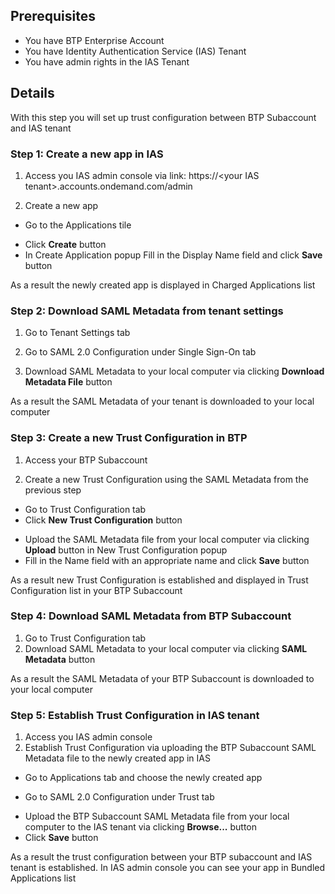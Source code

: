 ## Prerequisites

- You have BTP Enterprise Account
- You have Identity Authentication Service (IAS) Tenant
- You have admin rights in the IAS Tenant

## Details

With this step you will set up trust configuration between BTP Subaccount and IAS tenant

### Step 1: Create a new app in IAS

1. Access you IAS admin console via link: https://\<your IAS tenant\>.accounts.ondemand.com/admin

2. Create a new app

- Go to the Applications tile

<!-- image -->

- Click **Create** button
- In Create Application popup Fill in the Display Name field and click **Save** button

<!-- image -->

As a result the newly created app is displayed in Charged Applications list

<!-- image -->

### Step 2: Download SAML Metadata from tenant settings

1. Go to Tenant Settings tab

<!-- image -->

2. Go to SAML 2.0 Configuration under Single Sign-On tab

3. Download SAML Metadata to your local computer via clicking **Download Metadata File** button

<!-- image -->

As a result the SAML Metadata of your tenant is downloaded to your local computer

### Step 3: Create a new Trust Configuration in BTP

1. Access your BTP Subaccount

<!-- image -->

2. Create a new Trust Configuration using the SAML Metadata from the previous step

- Go to Trust Configuration tab
- Click **New Trust Configuration** button

<!-- image -->

- Upload the SAML Metadata file from your local computer via clicking **Upload** button in New Trust Configuration popup
- Fill in the Name field with an appropriate name and click **Save** button

<!-- image -->

As a result new Trust Configuration is established and displayed in Trust Configuration list in your BTP Subaccount

### Step 4: Download SAML Metadata from BTP Subaccount

1. Go to Trust Configuration tab
2. Download SAML Metadata to your local computer via clicking **SAML Metadata** button

<!-- image -->

As a result the SAML Metadata of your BTP Subaccount is downloaded to your local computer

### Step 5: Establish Trust Configuration in IAS tenant

1. Access you IAS admin console
2. Establish Trust Configuration via uploading the BTP Subaccount SAML Metadata file to the newly created app in IAS

- Go to Applications tab and choose the newly created app

<!-- image -->

- Go to SAML 2.0 Configuration under Trust tab

<!-- image -->

- Upload the BTP Subaccount SAML Metadata file from your local computer to the IAS tenant via clicking **Browse...** button
- Click **Save** button

<!-- image -->

As a result the trust configuration between your BTP subaccount and IAS tenant is established. In IAS admin console you can see your app in Bundled Applications list